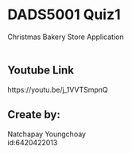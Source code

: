 <h1>DADS5001 Quiz1</h1>
Christmas Bakery Store Application</br></br>

<h2>Youtube Link</h2>
https://youtu.be/j_1VVTSmpnQ


</br>
<h2>Create by:</h2>
Natchapay Youngchoay</br>
id:6420422013
